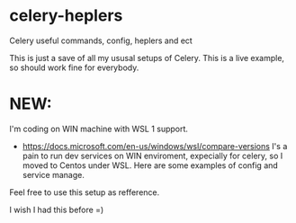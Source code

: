 # celery-heplers
Celery useful commands, config, heplers and ect

This is just a save of all my ususal setups of Celery.
This is a live example, so should work fine for everybody.


# NEW:
I'm coding on WIN machine with WSL 1 support. 
- https://docs.microsoft.com/en-us/windows/wsl/compare-versions
I's a pain to run dev services on WIN enviroment, expecially for celery, so I moved to Centos under WSL.
Here are some examples of config and service manage.

Feel free to use this setup as refference. 


I wish I had this before =)